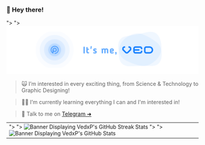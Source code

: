 ### 👋 Hey there!

<picture>
  <source media="(prefers-color-scheme: dark)" srcset="/vpbanner.png">">
  <source media="(prefers-color-scheme: light)" srcset="/vpbanner.png">">
  <img alt="Banner Saying; It's me, Ved!" src="/vpbanner.png">
</picture>

> 🙀 I’m interested in every exciting thing, from Science & Technology to Graphic Designing!

> 👨‍🎓 I’m currently learning everything I can and I'm interested in!

> 🤙 Talk to me on [Telegram ➜](https://t.me/VedxP)

<table><td>
<picture>
  <source media="(prefers-color-scheme: dark)" srcset="http://github-readme-streak-stats.herokuapp.com?user=VedxP&theme=blueberry_duo&hide_border=true">">
  <source media="(prefers-color-scheme: light)" srcset="http://github-readme-streak-stats.herokuapp.com?user=VedxP&theme=blueberry_duo&hide_border=true">">
  <img alt="Banner Displaying VedxP's GitHub Streak Stats" src="http://github-readme-streak-stats.herokuapp.com?user=VedxP&theme=blueberry_duo&hide_border=true">
</picture>

<picture>
  <source media="(prefers-color-scheme: dark)" srcset="https://github-readme-stats.vercel.app/api?username=VedxP&count_private=true&show_icons=true&theme=github_dark&bg_color=00000000&border_radius=10&hide_title=true&hide_border=true">">
  <source media="(prefers-color-scheme: light)" srcset="https://github-readme-stats.vercel.app/api?username=VedxP&count_private=true&show_icons=true&theme=github_dark&bg_color=00000000&border_radius=10&hide_title=true&hide_border=true">">
  <img alt="Banner Displaying VedxP's GitHub Stats" src="https://github-readme-stats.vercel.app/api?username=VedxP&count_private=true&show_icons=true&theme=github_dark&bg_color=00000000&border_radius=10&hide_title=true&hide_border=true">
</picture>
</td></table>
